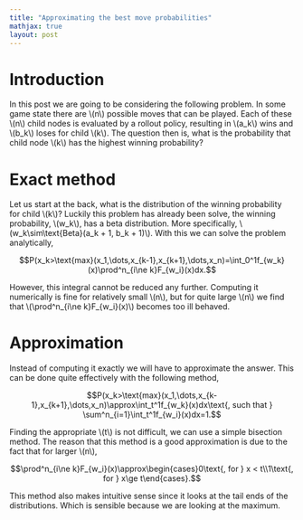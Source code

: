 ```yaml
---
title: "Approximating the best move probabilities"
mathjax: true
layout: post
---
```


# Introduction
In this post we are going to be considering the following problem. In some game state there are \\(n\\) possible moves that can be played. Each of these \\(n\\) child nodes is evaluated by a rollout policy, resulting in \\(a_k\\) wins and \\(b_k\\) loses for child \\(k\\). The question then is, what is the probability that child node \\(k\\) has the highest winning probability?

# Exact method
Let us start at the back, what is the distribution of the winning probability for child \\(k\\)? Luckily this problem has already been solve, the winning probability, \\(w_k\\), has a beta distribution. More specifically, \\(w_k\sim\text{Beta}(a_k + 1, b_k + 1)\\). With this we can solve the problem analytically, 

$$P(x_k>\text{max}(x_1,\dots,x_{k-1},x_{k+1},\dots,x_n)=\int_0^1f_{w_k}(x)\prod^n_{i\ne k}F_{w_i}(x)dx.$$

However, this integral cannot be reduced any further. Computing it numerically is fine for relatively small \\(n\\), but for quite large \\(n\\) we find that \\(\prod^n_{i\ne k}F_{w_i}(x)\\) becomes too ill behaved. 

# Approximation
Instead of computing it exactly we will have to approximate the answer. This can be done quite effectively with the following method,

$$P(x_k>\text{max}(x_1,\dots,x_{k-1},x_{k+1},\dots,x_n)\approx\int_t^1f_{w_k}(x)dx\text{, such that } \sum^n_{i=1}\int_t^1f_{w_i}(x)dx=1.$$

Finding the appropriate \\(t\\) is not difficult, we can use a simple bisection method. The reason that this method is a good approximation is due to the fact that for larger \\(n\\),

$$\prod^n_{i\ne k}F_{w_i}(x)\approx\begin{cases}0\text{, for } x < t\\1\text{, for } x\ge t\end{cases}.$$

This method also makes intuitive sense since it looks at the tail ends of the distributions. Which is sensible because we are looking at the maximum. 


